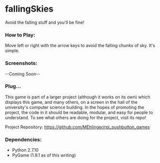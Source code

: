 # fallingSkies
Avoid the falling stuff and you'll be fine!

### How to Play:
Move left or right with the arrow keys to avoid the falling chunks of sky. It's simple.

### Screenshots:
--Coming Soon--

### Plug...
This game is part of a larger project (although it works on its own) which displays this game, and many others, on a screen in the hall of the university's computer science building. In the hopes of promoting the project, the code in it should be readable, modular, and easy for people to understand. To see what others are doing for the project, visit its repo!

Project Repository: https://github.com/MEhlinger/rpi_pushbutton_games

### Dependencies:
- Python 2.7.10
- PyGame (1.9.1 as of this writing)
